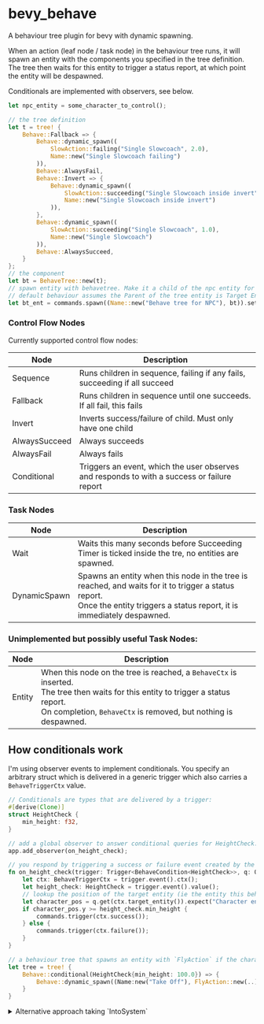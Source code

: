 # bevy_behave

A behaviour tree plugin for bevy with dynamic spawning.

When an action (leaf node / task node) in the behaviour tree runs, it will spawn an entity with
the components you specified in the tree definition. The tree then waits for this entity to
trigger a status report, at which point the entity will be despawned.

Conditionals are implemented with observers, see below.


```rust
let npc_entity = some_character_to_control();

// the tree definition
let t = tree! {
    Behave::Fallback => {
        Behave::dynamic_spawn((
            SlowAction::failing("Single Slowcoach", 2.0),
            Name::new("Single Slowcoach failing")
        )),
        Behave::AlwaysFail,
        Behave::Invert => {
            Behave::dynamic_spawn((
                SlowAction::succeeding("Single Slowcoach inside invert", 1.0),
                Name::new("Single Slowcoach inside invert")
            )),
        },
        Behave::dynamic_spawn((
            SlowAction::succeeding("Single Slowcoach", 1.0),
            Name::new("Single Slowcoach")
        )),
        Behave::AlwaysSucceed,
    }
};
// the component
let bt = BehaveTree::new(t);
// spawn entity with behavetree. Make it a child of the npc entity for convenience.
// default behaviour assumes the Parent of the tree entity is Target Entity you're controlling.
let bt_ent = commands.spawn((Name::new("Behave tree for NPC"), bt)).set_parent(npc_entity);
```

### Control Flow Nodes

Currently supported control flow nodes:

| Node          | Description                                                                                 |
| ------------- | ------------------------------------------------------------------------------------------- |
| Sequence      | Runs children in sequence, failing if any fails, succeeding if all succeed                  |
| Fallback      | Runs children in sequence until one succeeds. If all fail, this fails                       |
| Invert        | Inverts success/failure of child. Must only have one child                                  |
| AlwaysSucceed | Always succeeds                                                                             |
| AlwaysFail    | Always fails                                                                                |
| Conditional   | Triggers an event, which the user observes and responds to with a success or failure report |

### Task Nodes

| Node         | Description                                                                                                                                                                    |
| ------------ | ------------------------------------------------------------------------------------------------------------------------------------------------------------------------------ |
| Wait         | Waits this many seconds before Succeeding<br>Timer is ticked inside the tre, no entities are spawned.                                                                          |
| DynamicSpawn | Spawns an entity when this node in the tree is reached, and waits for it to trigger a status report.<br>Once the entity triggers a status report, it is immediately despawned. |

### Unimplemented but possibly useful Task Nodes:

| Node   | Description                                                                                                                                                                                              |
| ------ | -------------------------------------------------------------------------------------------------------------------------------------------------------------------------------------------------------- |
| Entity | When this node on the tree is reached, a `BehaveCtx` is inserted.<br>The tree then waits for this entity to trigger a status report.<br>On completion, `BehaveCtx` is removed, but nothing is despawned. |


## How conditionals work

I'm using observer events to implement conditionals. You specify an arbitrary struct which is 
delivered in a generic trigger which also carries a `BehaveTriggerCtx` value.

```rust
// Conditionals are types that are delivered by a trigger:
#[derive(Clone)]
struct HeightCheck {
    min_height: f32,
}

// add a global observer to answer conditional queries for HeightCheck:
app.add_observer(on_height_check);

// you respond by triggering a success or failure event created by the ctx:
fn on_height_check(trigger: Trigger<BehaveCondition<HeightCheck>>, q: Query<&Position>, mut commands: Commands) {
    let ctx: BehaveTriggerCtx = trigger.event().ctx();
    let height_check: HeightCheck = trigger.event().value();
    // lookup the position of the target entity (ie the entity this behaviour tree is controlling)
    let character_pos = q.get(ctx.target_entity()).expect("Character entity missing?");
    if character_pos.y >= height_check.min_height {
        commands.trigger(ctx.success());
    } else {
        commands.trigger(ctx.failure());
    }
}

// a behaviour tree that spawns an entity with `FlyAction` if the character is high enough:
let tree = tree! {
    Behave::conditional(HeightCheck{min_height: 100.0}) => {
        Behave::dynamic_spawn((Name:new("Take Off"), FlyAction::new(..))),
    }
}

```

<details>

<summary>Alternative approach taking `IntoSystem`</summary>

### Alternative approach for conditionals

Could do `If` and `While` control flow by taking an `IntoSystem` with a defined In and Out type,
something like this:
```rust

pub type BoxedConditionSystem = Box<dyn System<In = In<BehaveCtx>, Out = bool>>;

#[derive(Debug)]
pub enum Behave {
    // ...
    /// If, then
    Conditional(BoxedConditionSystem),
}

impl Behave {
    pub fn conditional<Marker>(system: impl IntoSystem<In<BehaveCtx>, bool, Marker>) -> Behave {
        Behave::Conditional(Box::new(IntoSystem::into_system(system)))
    }
}
```

Then you could defined a cond system like, which is quite convenient:

```rust
fn check_distance(In(ctx): In<BehaveCtx>, q: Query<&Position, With<Player>>) -> bool {
    let Ok(player_pos) = q.get(ctx.target_entity).unwrap();
    player_pos.x < 100.0
}
```


However I don't think the resulting data struct would be cloneable, nor could you really read
it from an asset file for manipulation (or can you?)

I would also need mutable World in the "tick trees" system, which would stop it running in parallel maybe.

</details>

